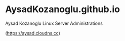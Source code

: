 # AysadKozanoglu.github.io
Aysad Kozanoglu Linux Server Administrations

(https://aysad.cloudns.cc)
